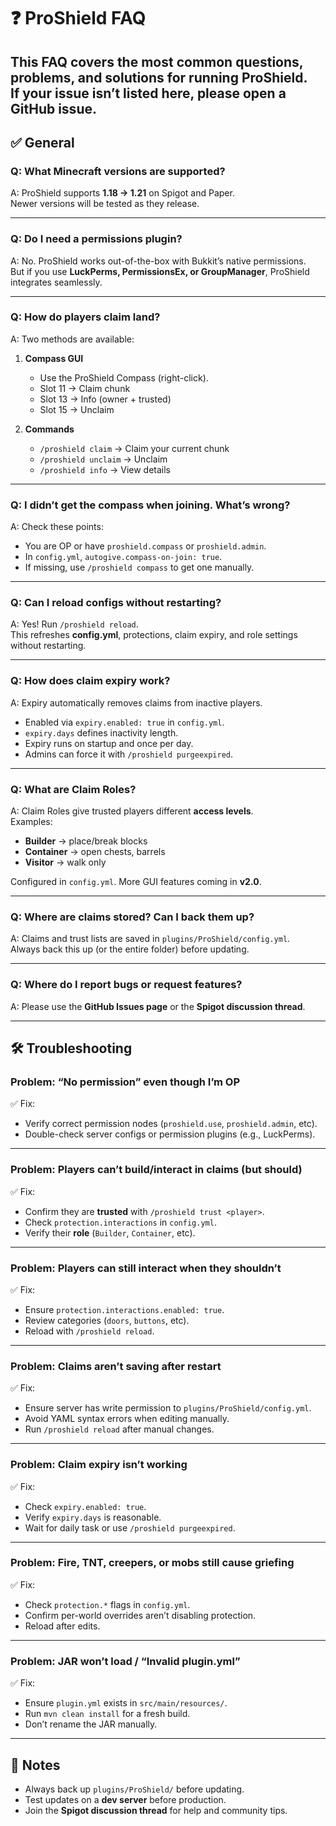 # ❓ ProShield FAQ

This FAQ covers the most common questions, problems, and solutions for running ProShield.  
If your issue isn’t listed here, please open a GitHub issue.
---

## ✅ General

### Q: What Minecraft versions are supported?
A: ProShield supports **1.18 → 1.21** on Spigot and Paper.  
Newer versions will be tested as they release.

---

### Q: Do I need a permissions plugin?
A: No. ProShield works out-of-the-box with Bukkit’s native permissions.  
But if you use **LuckPerms, PermissionsEx, or GroupManager**, ProShield integrates seamlessly.

---

### Q: How do players claim land?
A: Two methods are available:

1. **Compass GUI**  
   - Use the ProShield Compass (right-click).  
   - Slot 11 → Claim chunk  
   - Slot 13 → Info (owner + trusted)  
   - Slot 15 → Unclaim  

2. **Commands**  
   - `/proshield claim` → Claim your current chunk  
   - `/proshield unclaim` → Unclaim  
   - `/proshield info` → View details  

---

### Q: I didn’t get the compass when joining. What’s wrong?
A: Check these points:
- You are OP or have `proshield.compass` or `proshield.admin`.  
- In `config.yml`, `autogive.compass-on-join: true`.  
- If missing, use `/proshield compass` to get one manually.

---

### Q: Can I reload configs without restarting?
A: Yes! Run `/proshield reload`.  
This refreshes **config.yml**, protections, claim expiry, and role settings without restarting.

---

### Q: How does claim expiry work?
A: Expiry automatically removes claims from inactive players.  
- Enabled via `expiry.enabled: true` in `config.yml`.  
- `expiry.days` defines inactivity length.  
- Expiry runs on startup and once per day.  
- Admins can force it with `/proshield purgeexpired`.

---

### Q: What are Claim Roles?
A: Claim Roles give trusted players different **access levels**.  
Examples:  
- **Builder** → place/break blocks  
- **Container** → open chests, barrels  
- **Visitor** → walk only  

Configured in `config.yml`. More GUI features coming in **v2.0**.

---

### Q: Where are claims stored? Can I back them up?
A: Claims and trust lists are saved in `plugins/ProShield/config.yml`.  
Always back this up (or the entire folder) before updating.

---

### Q: Where do I report bugs or request features?
A: Please use the **GitHub Issues page** or the **Spigot discussion thread**.

---

## 🛠️ Troubleshooting

### Problem: “No permission” even though I’m OP
✅ Fix:  
- Verify correct permission nodes (`proshield.use`, `proshield.admin`, etc).  
- Double-check server configs or permission plugins (e.g., LuckPerms).

---

### Problem: Players can’t build/interact in claims (but should)
✅ Fix:  
- Confirm they are **trusted** with `/proshield trust <player>`.  
- Check `protection.interactions` in `config.yml`.  
- Verify their **role** (`Builder`, `Container`, etc).

---

### Problem: Players can still interact when they shouldn’t
✅ Fix:  
- Ensure `protection.interactions.enabled: true`.  
- Review categories (`doors`, `buttons`, etc).  
- Reload with `/proshield reload`.

---

### Problem: Claims aren’t saving after restart
✅ Fix:  
- Ensure server has write permission to `plugins/ProShield/config.yml`.  
- Avoid YAML syntax errors when editing manually.  
- Run `/proshield reload` after manual changes.

---

### Problem: Claim expiry isn’t working
✅ Fix:  
- Check `expiry.enabled: true`.  
- Verify `expiry.days` is reasonable.  
- Wait for daily task or use `/proshield purgeexpired`.

---

### Problem: Fire, TNT, creepers, or mobs still cause griefing
✅ Fix:  
- Check `protection.*` flags in `config.yml`.  
- Confirm per-world overrides aren’t disabling protection.  
- Reload after edits.

---

### Problem: JAR won’t load / “Invalid plugin.yml”
✅ Fix:  
- Ensure `plugin.yml` exists in `src/main/resources/`.  
- Run `mvn clean install` for a fresh build.  
- Don’t rename the JAR manually.

---

## 📌 Notes

- Always back up `plugins/ProShield/` before updating.  
- Test updates on a **dev server** before production.  
- Join the **Spigot discussion thread** for help and community tips.
